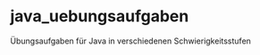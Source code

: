 java_uebungsaufgaben
====================

Übungsaufgaben für Java in verschiedenen Schwierigkeitsstufen